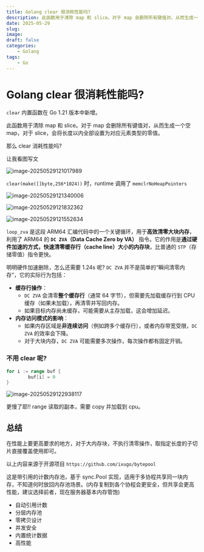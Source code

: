 ```yaml
---
title: Golang clear 很消耗性能吗?
description: 此函数用于清除 map 和 slice。对于 map 会删除所有键值对，从而生成一个空 map，对于 slice，会将长度以内全部设置为对应元素类型的零值。
date: 2025-05-29
slug: 
image: 
draft: false
categories:
    - Golang
tags:
    - Go
---
```


# Golang clear 很消耗性能吗?

`clear` 内置函数在 Go 1.21 版本中新增。

此函数用于清除 map 和 slice。对于 map 会删除所有键值对，从而生成一个空 map，对于 slice，会将长度以内全部设置为对应元素类型的零值。

那么 clear 消耗性能吗?

让我看图写文

![image-20250529121017989](http://img.golang.space/img-1748491818425.png)

`clear(make([]byte,256*1024))` 时，runtime 调用了 `memclrNoHeapPointers`

![image-20250529121340006](http://img.golang.space/img-1748492020296.png)

![image-20250529121832362](http://img.golang.space/img-1748492312648.png)

![image-20250529121552634](http://img.golang.space/img-1748492152964.png)

`loop_zva` 是这段 ARM64 汇编代码中的一个关键循环，用于**高效清零大块内存**，利用了 ARM64 的 **`DC ZVA`（Data Cache Zero by VA）** 指令。它的作用是**通过硬件加速的方式，快速清零缓存行（cache line）大小的内存块**，比普通的 `STP`（存储零值）指令更快。

 明明硬件加速删除，怎么还需要 1.24s 呢? `DC ZVA` 并不是简单的“瞬间清零内存”，它的实际行为包括：

- **缓存行操作**：
  - `DC ZVA` 会清零**整个缓存行**（通常 64 字节），但需要先加载缓存行到 CPU 缓存（如果未加载），再清零并写回内存。
  - 如果目标内存尚未缓存，可能需要从主存加载，这会增加延迟。
- **内存访问模式的影响**：
  - 如果内存区域是**非连续访问**（例如跨多个缓存行），或者内存带宽受限，`DC ZVA` 的效率会下降。
  - 对于大块内存，`DC ZVA` 可能需要多次操作，每次操作都有固定开销。

### 不用 clear 呢?

```go
for i := range buf {
		buf[i] = 0
}
```

![image-20250529122938117](http://img.golang.space/img-1748492978443.png)

更慢了耶!! range 读取的副本，需要 copy 并加载到 cpu。

## 总结

在性能上要更高要求的地方，对于大内存块，不执行清零操作，取指定长度的子切片直接覆盖使用即可。

以上内容来源于开源项目 `https://github.com/ixugo/bytepool`

这是带引用的计数内存池，基于 sync.Pool 实现，适用于多协程共享同一块内存，不知道何时放回内存池场景。(内存复制到各个协程会更安全，但共享会更高性能，建议选择前者，现在服务器基本内存管饱)

+ 自动引用计数
+ 分层内存池
+ 零拷贝设计
+ 并发安全
+ 内置统计数据
+ 高性能



